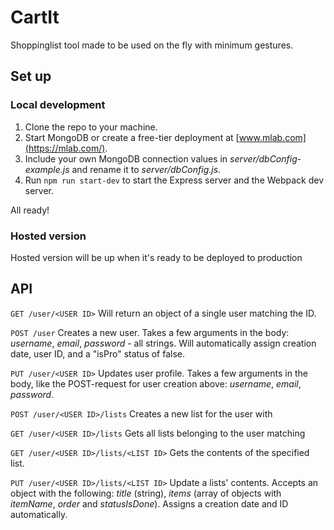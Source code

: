 # CartIt
Shoppinglist tool made to be used on the fly with minimum gestures.

## Set up
### Local development
1. Clone the repo to your machine.
2. Start MongoDB or create a free-tier deployment at [www.mlab.com](https://mlab.com/).
3. Include your own MongoDB connection values in *server/dbConfig-example.js* and rename it to *server/dbConfig.js*.
4. Run `npm run start-dev` to start the Express server and the Webpack dev server.

All ready!

### Hosted version
Hosted version will be up when it's ready to be deployed to production

## API
```GET /user/<USER ID>``` 
Will return an object of a single user matching the ID.

```POST /user```
Creates a new user. Takes a few arguments in the body: *username*, *email*, *password* - all strings. Will automatically assign creation date, user ID, and a "isPro" status of false.

```PUT /user/<USER ID>```
Updates user profile. Takes a few arguments in the body, like the POST-request for user creation above: *username*, *email*, *password*.

```POST /user/<USER ID>/lists```
Creates a new list for the user with <USER ID>

```GET /user/<USER ID>/lists```
Gets all lists belonging to the user matching <USER ID>

```GET /user/<USER ID>/lists/<LIST ID>```
Gets the contents of the specified list.

```PUT /user/<USER ID>/lists/<LIST ID>```
Update a lists' contents. Accepts an object with the following: *title* (string), *items* (array of objects with *itemName*, *order* and *statusIsDone*). Assigns a creation date and ID automatically.